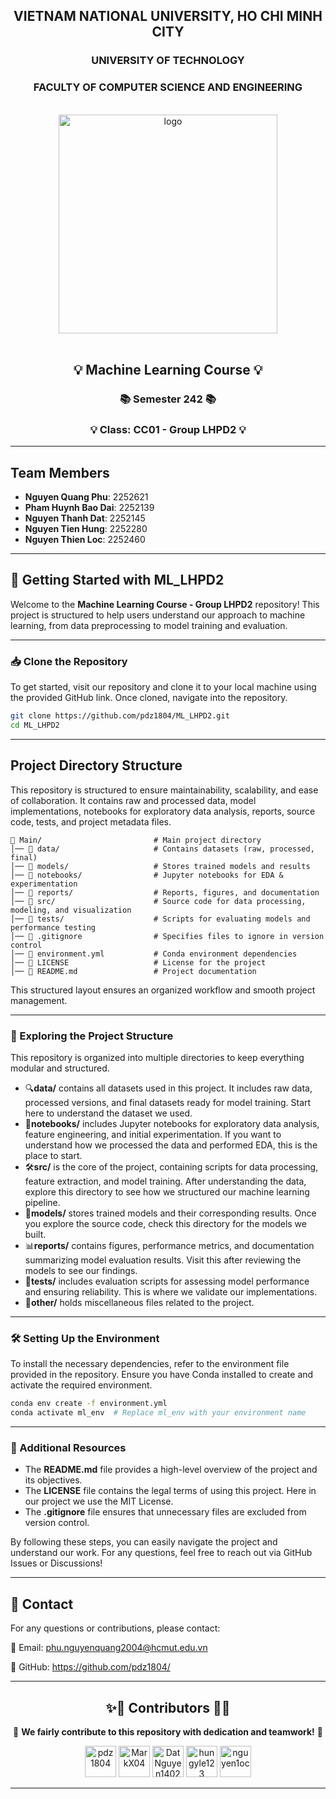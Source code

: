 <div align="center">
  <h2>VIETNAM NATIONAL UNIVERSITY, HO CHI MINH CITY</h2>
  <h3>UNIVERSITY OF TECHNOLOGY</h3>
  <h3>FACULTY OF COMPUTER SCIENCE AND ENGINEERING</h3>
  
  <br />
  
  <img src="https://hcmut.edu.vn/img/nhanDienThuongHieu/01_logobachkhoasang.png" alt="logo" style="width: 350px; height: auto;">
  
  <br />
  <br />
</div>

<h2 align="center">💡 Machine Learning Course 💡</h2>
<h3 align="center">📚 Semester 242 📚</h3>
<h3 align="center">💡 Class: CC01 - Group LHPD2 💡</h3>


<!-- ---

<h2 align="center">⚒️ Languages-Frameworks-Tools ⚒️</h2>

<div align="center">
  <img src="https://skillicons.dev/icons?i=python,vscode,github,git,md,stackoverflow,tensorflow" alt="Tools and Languages" />
</div> -->

---

## Team Members

- **Nguyen Quang Phu**: 2252621
- **Pham Huynh Bao Dai**: 2252139
- **Nguyen Thanh Dat**: 2252145
- **Nguyen Tien Hung**: 2252280
- **Nguyen Thien Loc**: 2252460

---

## 🚀 Getting Started with ML_LHPD2

Welcome to the **Machine Learning Course - Group LHPD2** repository! This project is structured to help users understand our approach to machine learning, from data preprocessing to model training and evaluation.

---

### 📥 Clone the Repository

To get started, visit our repository and clone it to your local machine using the provided GitHub link. Once cloned, navigate into the repository.

```bash
git clone https://github.com/pdz1804/ML_LHPD2.git
cd ML_LHPD2
```

---

## Project Directory Structure

This repository is structured to ensure maintainability, scalability, and ease of collaboration. It contains raw and processed data, model implementations, notebooks for exploratory data analysis, reports, source code, tests, and project metadata files.

```
📂 Main/                         # Main project directory  
│── 📂 data/                     # Contains datasets (raw, processed, final)  
│── 📂 models/                   # Stores trained models and results  
│── 📂 notebooks/                # Jupyter notebooks for EDA & experimentation  
│── 📂 reports/                  # Reports, figures, and documentation  
│── 📂 src/                      # Source code for data processing, modeling, and visualization  
│── 📂 tests/                    # Scripts for evaluating models and performance testing  
│── 📜 .gitignore                # Specifies files to ignore in version control  
│── 📜 environment.yml           # Conda environment dependencies  
│── 📜 LICENSE                   # License for the project  
│── 📜 README.md                 # Project documentation  
```

This structured layout ensures an organized workflow and smooth project management.

---

### 📂 Exploring the Project Structure

This repository is organized into multiple directories to keep everything modular and structured.

- 🔍**data/** contains all datasets used in this project. It includes raw data, processed versions, and final datasets ready for model training. Start here to understand the dataset we used.
- 📝**notebooks/** includes Jupyter notebooks for exploratory data analysis, feature engineering, and initial experimentation. If you want to understand how we processed the data and performed EDA, this is the place to start.
- 🛠️**src/** is the core of the project, containing scripts for data processing, feature extraction, and model training. After understanding the data, explore this directory to see how we structured our machine learning pipeline.
- 📜**models/** stores trained models and their corresponding results. Once you explore the source code, check this directory for the models we built.
- 📊**reports/** contains figures, performance metrics, and documentation summarizing model evaluation results. Visit this after reviewing the models to see our findings.
- 🧪**tests/** includes evaluation scripts for assessing model performance and ensuring reliability. This is where we validate our implementations.
- 📂**other/** holds miscellaneous files related to the project.

---

### 🛠️ Setting Up the Environment

To install the necessary dependencies, refer to the environment file provided in the repository. Ensure you have Conda installed to create and activate the required environment.

```bash
conda env create -f environment.yml
conda activate ml_env  # Replace ml_env with your environment name
```

---

### 📜 Additional Resources

- The **README.md** file provides a high-level overview of the project and its objectives.
- The **LICENSE** file contains the legal terms of using this project. Here in our project we use the MIT License.
- The **.gitignore** file ensures that unnecessary files are excluded from version control.

By following these steps, you can easily navigate the project and understand our work. For any questions, feel free to reach out via GitHub Issues or Discussions!

--- 

## 📧 **Contact**
For any questions or contributions, please contact:

📩 Email: phu.nguyenquang2004@hcmut.edu.vn

🔗 GitHub: https://github.com/pdz1804/

---

<h2 align="center">✨💟 Contributors 💟✨</h2>

<p align="center">
  💖 <strong>We fairly contribute to this repository with dedication and teamwork!</strong> 💖
</p>

<div align="center">
  <a href="https://github.com/pdz1804"><img src="https://avatars.githubusercontent.com/u/123137268?v=4" title="pdz1804" width="50" height="50"></a>
  <a href="https://github.com/MarkX04"><img src="https://avatars.githubusercontent.com/u/105540317?v=4" title="MarkX04" width="50" height="50"></a>
  <a href="https://github.com/DatNguyen1402"><img src="https://avatars.githubusercontent.com/u/137872945?v=4" title="DatNguyen1402" width="50" height="50"></a>
  <a href="https://github.com/hungyle123"><img src="https://avatars.githubusercontent.com/u/138371452?v=4" title="hungyle123" width="50" height="50"></a>
  <a href="https://github.com/nguyen1oc"><img src="https://avatars.githubusercontent.com/u/131537455?v=4" title="nguyen1oc" width="50" height="50"></a>
</div>

--- 

